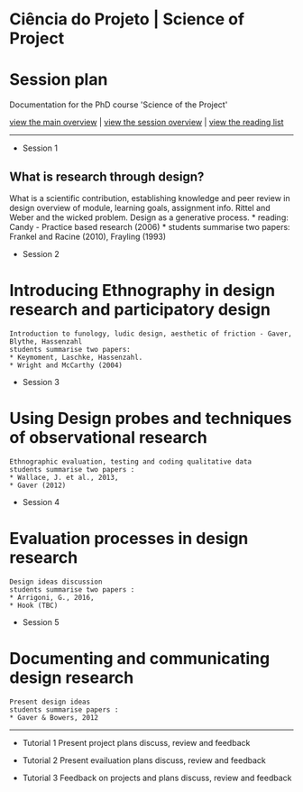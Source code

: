 # Ciência do Projeto | Science of Project
# Session plan
Documentation for the PhD course 'Science of the Project'

[view the main overview](README.md) | 
[view the session overview](sessions.md) | 
[view the reading list](reading.md)

-------------------------------

* Session 1
## What is research through design?
 What is a scientific contribution, establishing knowledge and peer review in design
    overview of module, learning goals, assignment info. Rittel and Weber and the wicked problem. Design as a generative process. 
    * reading: Candy - Practice based research (2006)
    * students summarise two papers: Frankel and Racine (2010), Frayling (1993)

* Session 2
# Introducing Ethnography in design research and participatory design
    Introduction to funology, ludic design, aesthetic of friction - Gaver, Blythe, Hassenzahl
    students summarise two papers: 
    * Keymoment, Laschke, Hassenzahl. 
    * Wright and McCarthy (2004)

* Session 3
# Using Design probes and techniques of observational research
    Ethnographic evaluation, testing and coding qualitative data
    students summarise two papers : 
    * Wallace, J. et al., 2013,
    * Gaver (2012)

* Session 4
# Evaluation processes in design research
    Design ideas discussion 
    students summarise two papers :
    * Arrigoni, G., 2016, 
    * Hook (TBC)

* Session 5
# Documenting and communicating design research
    Present design ideas
    students summarise papers : 
    * Gaver & Bowers, 2012

-------------------------------

* Tutorial 1
Present project plans
    discuss, review and feedback

* Tutorial 2
Present evailuation plans
    discuss, review and feedback

* Tutorial 3
Feedback on projects and plans
    discuss, review and feedback
